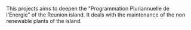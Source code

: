 This projects aims to deepen the "Programmation Pluriannuelle de l'Energie" of the Reunion island. It deals with the maintenance of the non renewable plants of the island.
